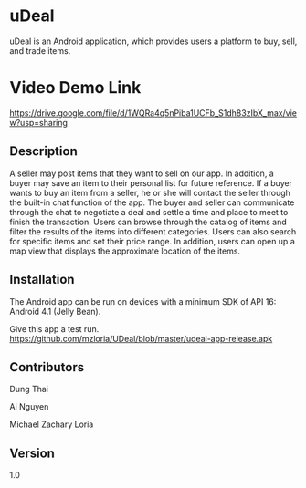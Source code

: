 # uDeal 

uDeal is an Android application, which provides users a platform to buy, sell, and trade items. 
# Video Demo Link

https://drive.google.com/file/d/1WQRa4q5nPiba1UCFb_S1dh83zIbX_max/view?usp=sharing

## Description

A seller may post items that they want to sell on our app. In addition, a buyer may save an item to their personal list for future reference. If a buyer wants to buy an item from a seller, he or she will contact the seller through the built-in chat function of the app. The buyer and seller can communicate through the chat to negotiate a deal and settle a time and place to meet to finish the transaction. Users can browse through the catalog of items and filter the results of the items into different categories. Users can also search for specific items and set their price range. In addition, users can open up a map view that displays the approximate location of the items. 

## Installation

The Android app can be run on devices with a minimum SDK of API 16: Android 4.1 (Jelly Bean).

Give this app a test run.
https://github.com/mzloria/UDeal/blob/master/udeal-app-release.apk

## Contributors
Dung Thai

Ai Nguyen

Michael Zachary Loria

## Version
1.0

